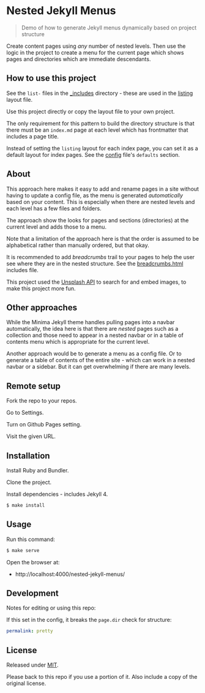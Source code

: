 # Nested Jekyll Menus
> Demo of how to generate Jekyll menus dynamically based on project structure

Create content pages using _any_ number of nested levels. Then use the logic in the project to create a menu for the current page which shows pages and directories which are immediate descendants.


## How to use this project

See the `list-` files in the [\_includes](/_includes/) directory - these are used in the [listing](/_layouts/listing.html) layout file.

Use this project directly or copy the layout file to your own project.

The only requirement for this pattern to build the directory structure is that there must be an `index.md` page at each level which has frontmatter that includes a page title.

Instead of setting the `listing` layout for each index page, you can set it as a default layout for index pages. See the [config](/_config.yml) file's `defaults` section.


## About

This approach here makes it easy to add and rename pages in a site without having to update a config file, as the menu is generated _automatically_ based on your content. This is especially when there are nested levels and each level has a few files and folders.

The approach show the looks for pages and sections (directories) at the current level and adds those to a menu.

Note that a limitation of the approach here is that the order is assumed to be alphabetical rather than manually ordered, but that okay.

It is recommended to add _breadcrumbs_ trail to your pages to help the user see where they are in the nested structure. See the [breadcrumbs.html](/_includes/breadcrumbs.html) includes file.

This project used the [Unsplash API](https://github.com/MichaelCurrin/learn-to-code/blob/master/en/topics/web_dev/HTML/stock_images.md) to search for and embed images, to make this project more fun.


## Other approaches

While the Minima Jekyll theme handles pulling pages into a navbar automatically, the idea here is that there are _nested_ pages such as a collection and those need to appear in a nested navbar or in a table of contents menu which is appropriate for the current level.

Another approach would be to generate a menu as a config file. Or to generate a table of contents of the entire site - which can work in a nested navbar or a sidebar. But it can get overwhelming if there are many levels.


## Remote setup

<!-- TODO: Move to gist and replace here -->

Fork the repo to your repos.

Go to Settings.

Turn on Github Pages setting.

Visit the given URL.


## Installation

Install Ruby and Bundler.

Clone the project.

Install dependencies - includes Jekyll 4.

```sh
$ make install
```


## Usage

Run this command:

```sh
$ make serve
```

Open the browser at:

- http://localhost:4000/nested-jekyll-menus/


## Development

Notes for editing or using this repo:

If this set in the config, it breaks the `page.dir` check for structure:

```yaml
permalink: pretty
```


## License

Released under [MIT](/LICENSE).

Please back to this repo if you use a portion of it. Also include a copy of the original license.
